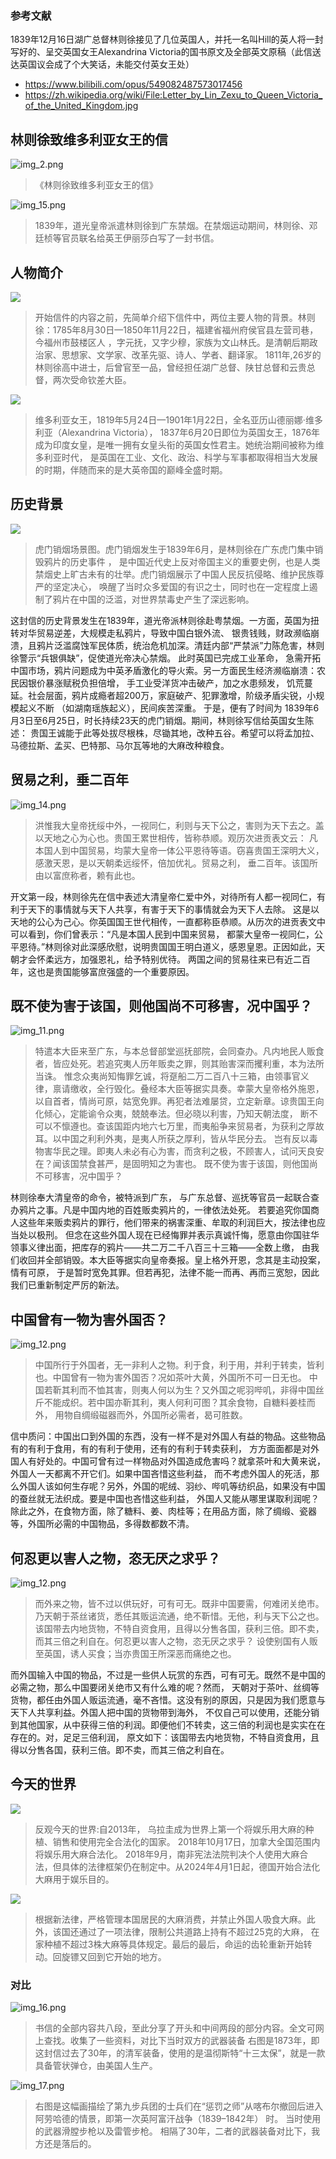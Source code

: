 
### 参考文献

1839年12月16日湖广总督林则徐接见了几位英国人，并托一名叫Hill的英人将一封写好的、呈交英国女王Alexandrina
Victoria的国书原文及全部英文原稿（此信送达英国议会成了个大笑话，未能交付英女王处）

- https://www.bilibili.com/opus/549082487573017456
- https://zh.wikipedia.org/wiki/File:Letter_by_Lin_Zexu_to_Queen_Victoria_of_the_United_Kingdom.jpg


## 林则徐致维多利亚女王的信

![img_2.png](img_2.png)

> 《林则徐致维多利亚女王的信》

![img_15.png](img_15.png)

> 1839年，道光皇帝派遣林则徐到广东禁烟。在禁烟运动期间，林则徐、邓廷桢等官员联名给英王伊丽莎白写了一封书信。

## 人物简介

![](img.png)

> 开始信件的内容之前，先简单介绍下信件中，两位主要人物的背景。林则徐：1785年8月30日—1850年11月22日，福建省福州府侯官县左营司巷，
> 今福州市鼓楼区人 ，字元抚，又字少穆，家族为文山林氏。是清朝后期政治家、思想家、文学家、改革先驱、诗人、学者、翻译家。
> 1811年,26岁的林则徐高中进士，后曾官至一品，曾经担任湖广总督、陕甘总督和云贵总督，两次受命钦差大臣。

![](img_1.png)

> 维多利亚女王，1819年5月24日—1901年1月22日，全名亚历山德丽娜·维多利亚（Alexandrina Victoria），
> 1837年6月20日即位为英国女王，1876年成为印度女皇，是唯一拥有女皇头衔的英国女性君主。她统治期间被称为维多利亚时代，
> 是英国在工业、文化、政治、科学与军事都取得相当大发展的时期，伴随而来的是大英帝国的巅峰全盛时期。

## 历史背景

![](img_10.png)
> 虎门销烟场景图。虎门销烟发生于1839年6月，是林则徐在广东虎门集中销毁鸦片的历史事件 ，
> 是中国近代史上反对帝国主义的重要史例，也是人类禁烟史上旷古未有的壮举。虎门销烟展示了中国人民反抗侵略、维护民族尊严的坚定决心，
> 唤醒了当时众多爱国的有识之士，同时也在一定程度上遏制了鸦片在中国的泛滥，对世界禁毒史产生了深远影响。

这封信的历史背景发生在1839年，道光帝派林则徐赴粤禁烟。一方面，英国为扭转对华贸易逆差，大规模走私鸦片，导致中国白银外流、
银贵钱贱，财政濒临崩溃，且鸦片泛滥腐蚀军民体质，统治危机加深。清廷内部“严禁派”力陈危害，林则徐警示“兵银俱缺”，促使道光帝决心禁烟。
此时英国已完成工业革命， 急需开拓中国市场，鸦片问题成为中英矛盾激化的导火索。另一方面民生经济濒临崩溃：农民因银价暴涨赋税负担倍增，
手工业受洋货冲击破产，加之水患频发， 饥荒蔓延。社会层面，鸦片成瘾者超200万，家庭破产、犯罪激增，阶级矛盾尖锐，小规模起义不断
（如湖南瑶族起义），民间疾苦深重。 于是，便有了时间为 1839年6月3日至6月25日，时长持续23天的虎门销烟。期间，林则徐写信给英国女生陈述：
贵国王诚能于此等处拔尽根株，尽锄其地，改种五谷。希望可以将孟加拉、马德拉斯、孟买、巴特那、马尔瓦等地的大麻改种粮食。

## 贸易之利，垂二百年

![img_14.png](img_14.png)

> 洪惟我大皇帝抚绥中外，一视同仁，利则与天下公之，害则为天下去之。盖以天地之心为心也。贵国王累世相传，皆称恭顺。观历次进贡表文云：
> 凡本国人到中国贸易，均蒙大皇帝一体公平恩待等语。窃喜贵国王深明大义，感激天恩，是以天朝柔远绥怀，倍加优礼。贸易之利，
> 垂二百年。该国所由以富庶称者，赖有此也。

开文第一段，林则徐先在信中表述大清皇帝仁爱中外，对待所有人都一视同仁，有利于天下的事情就与天下人共享，有害于天下的事情就会为天下人去除。
这是以天地的公心为己心。你英国国王世代相传，一直都称臣恭顺。从历次的进贡表文中可以看到，你们曾表示：“凡是本国人民到中国来贸易，
都蒙大皇帝一视同仁，公平恩待。”林则徐对此深感欣慰，说明贵国国王明白道义，感恩皇恩。正因如此，天朝才会怀柔远方，加强恩礼，给予特别优待。
两国之间的贸易往来已有近二百年，这也是贵国能够富庶强盛的一个重要原因。


## 既不使为害于该国，则他国尚不可移害，况中国乎？

![img_11.png](img_11.png)

> 特遣本大臣来至广东，与本总督部堂巡抚部院，会同查办。凡内地民人贩食者，皆应处死。若追究夷人历年贩卖之罪，则其贻害深而攫利重，本为法所当诛。
> 惟念众夷尚知悔罪乞诚，将趸船二万二百八十三箱，由领事官义律，禀请缴收，全行毁化。叠经本大臣等据实具奏。幸蒙大皇帝格外施恩，
> 以自首者，情尚可原，姑宽免罪。再犯者法难屡贷，立定新章。谅贵国王向化倾心，定能谕令众夷，兢兢奉法。但必晓以利害，乃知天朝法度，
> 断不可以不懔遵也。查该国距内地六七万里，而夷船争来贸易者，为获利之厚故耳。以中国之利利外夷，是夷人所获之厚利，皆从华民分去。
> 岂有反以毒物害华民之理。即夷人未必有心为害，而贪利之极，不顾害人，试问天良安在？闻该国禁食甚严，是固明知之为害也。
> 既不使为害于该国，则他国尚不可移害，况中国乎？

林则徐奉大清皇帝的命令，被特派到广东，
与广东总督、巡抚等官员一起联合查办鸦片之事。凡是中国内地的百姓贩卖鸦片的，一律依法处死。
若要追究你国商人这些年来贩卖鸦片的罪行，他们带来的祸害深重、牟取的利润巨大，按法律也应当处以极刑。
但念在这些外国人现在已经悔罪并表示真诚忏悔，愿意由你国驻华领事义律出面，把库存的鸦片——共二万二千八百三十三箱——全数上缴，
由我们收回并全部销毁。本大臣等据实向皇帝奏报。皇上格外开恩，念其是主动投案，情有可原，
于是暂时宽免其罪。但若再犯，法律不能一而再、再而三宽恕，因此我们已重新制定严厉的新法。


## 中国曾有一物为害外国否？

![img_12.png](img_12.png)
> 中国所行于外国者，无一非利人之物。利于食，利于用，并利于转卖，皆利也。中国曾有一物为害外国否？况如茶叶大黄，外国所不可一日无也。
> 中国若靳其利而不恤其害，则夷人何以为生？又外国之呢羽哔叽，非得中国丝斤不能成织。若中国亦靳其利，夷人何利可图？其余食物，自糖料姜桂而外，
> 用物自绸缎磁器而外，外国所必需者，曷可胜数。

信中质问：中国出口到外国的东西，没有一样不是对外国人有益的物品。这些物品有的有利于食用，有的有利于使用，还有的有利于转卖获利，
方方面面都是对外国人有好处的。中国可曾有过一样物品对外国造成危害吗？就拿茶叶和大黄来说，外国人一天都离不开它们。如果中国吝惜这些利益，
而不考虑外国人的死活，那么外国人该如何生存呢？另外，外国的呢绒、羽纱、哔叽等纺织品，如果没有中国的蚕丝就无法织成。要是中国也吝惜这些利益，
外国人又能从哪里谋取利润呢？除此之外，在食物方面，除了糖料、姜、肉桂等；在用品方面，除了绸缎、瓷器等，外国所必需的中国物品，多得数都数不清。


## 何忍更以害人之物，恣无厌之求乎？

![img_12.png](img_12.png)
> 而外来之物，皆不过以供玩好，可有可无。既非中国要需，何难闭关绝市。乃天朝于茶丝诸货，悉任其贩运流通，绝不靳惜。无他，利与天下公之也。
> 该国带去内地货物，不特自资食用，且得以分售各国，获利三倍。即不卖，而其三倍之利自在。何忍更以害人之物，恣无厌之求乎？
> 设使别国有人贩至英国，诱人买食；当亦贵国王所深恶而痛绝之也。

而外国输入中国的物品，不过是一些供人玩赏的东西，可有可无。既然不是中国的必需之物，那么中国要闭关绝市又有什么难的呢？然而，
天朝对于茶叶、丝绸等货物，都任由外国人贩运流通，毫不吝惜。这没有别的原因，只是因为我们愿意与天下人共享利益。外国人把中国的货物带到海外，
不仅自己可以使用，还能分销到其他国家，从中获得三倍的利润。即便他们不转卖，这三倍的利润也是实实在在存在的。对，足足三倍利润，
原文如下：该国带去内地货物，不特自资食用，且得以分售各国，获利三倍。即不卖，而其三倍之利自在。


## 今天的世界

![](img_5.png)

> 反观今天的世界:自2013年，
> 乌拉圭成为世界上第一个将娱乐用大麻的种植、销售和使用完全合法化的国家。
> 2018年10月17日，加拿大全国范围内将娱乐用大麻合法化。
> 2018年9月，南非宪法法院判决个人使用大麻合法，但具体的法律框架仍在制定中。从2024年4月1日起，德国开始合法化大麻用于娱乐目的。

![](img_8.png)


> 根据新法律，严格管理本国居民的大麻消费，并禁止外国人吸食大麻。此外，该国还通过了一项法律，限制公共道路上持有不超过25克的大麻，
> 在家种植不超过3株大麻等具体规定。最后的最后，命运的齿轮重新开始转动。回旋镖又回到它开始的地方。



### 对比

![img_16.png](img_16.png)

> 书信的全部内容共八段，至此分享了开头和中间两段的部分内容。全文可网上查找。收集了一些资料，对比下当时双方的武器装备
> 右图是1873年，即这封信过去了30年，的清军装备，使用的是温彻斯特“十三太保”，就是一款具备管状弹仓，由美国人生产。

![img_17.png](img_17.png)
> 右图是这幅画描绘了第九步兵团的士兵们在“惩罚之师”从喀布尔撤回后进入阿劳哈德的情景，即第一次英阿富汗战争（1839–1842年） 时。
> 当时使用的武器滑膛步枪以及雷管步枪。 相隔了30年，二者的武器装备对比下，我方还是落后的。
